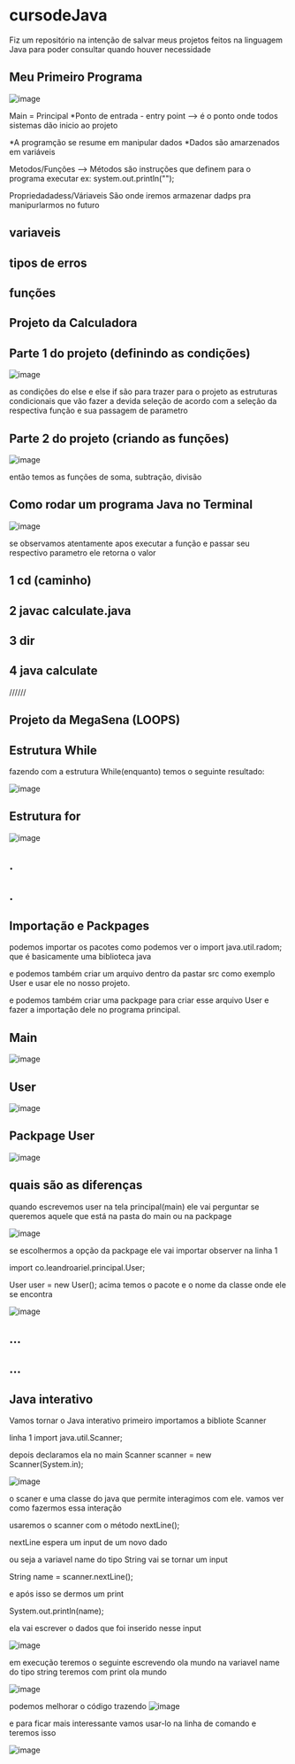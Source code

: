 # cursodeJava
Fiz um repositório na intenção de salvar meus projetos feitos na linguagem Java para poder consultar quando houver necessidade


Meu Primeiro Programa
---
![image](https://github.com/leandroyoo/cursodeJava/assets/94478634/b45c294f-5553-417a-9a19-dfe60138917f)


Main = Principal
*Ponto de entrada - entry point --> é o ponto onde todos sistemas dão inicio ao projeto

*A programção se resume em manipular dados 
*Dados são amarzenados em variáveis

Metodos/Funções --> Métodos são instruções que definem para o programa executar 
ex:
system.out.println("");


Propriedadadess/Váriaveis
São onde iremos armazenar dadps pra manipurlarmos no futuro


variaveis
---


tipos de erros
---

funções
---

Projeto da Calculadora
---





Parte 1 do projeto (definindo as condições)
-----
![image](https://github.com/leandroyoo/cursodeJava/assets/94478634/9c41d20c-21b6-403a-9597-f6605f6cc148)




as  condições do else e  else if são para trazer para o projeto as estruturas condicionais que vão fazer a devida seleção de acordo com a seleção da respectiva função e sua passagem de parametro 

Parte 2 do projeto (criando as funções)
----
![image](https://github.com/leandroyoo/cursodeJava/assets/94478634/7fa2a9a5-c396-4721-b5f8-9d034630c220)

então temos as funções de soma, subtração, divisão


Como rodar um programa Java no Terminal
---------



![image](https://github.com/leandroyoo/cursodeJava/assets/94478634/29907eba-1c3e-4bd1-a81f-606918d4d7d6)

se observamos atentamente apos executar a função e passar seu respectivo parametro ele retorna o valor


1 cd (caminho)
------
2 javac calculate.java
------
3 dir
------
4 java calculate
-------










//////


Projeto da MegaSena (LOOPS)
----
Estrutura While
----
fazendo com a estrutura While(enquanto) temos o seguinte resultado:

![image](https://github.com/leandroyoo/cursodeJava/assets/94478634/ffaa6e5c-96c6-4d79-9d3a-5afd69f64e8c)







Estrutura for
---
![image](https://github.com/leandroyoo/cursodeJava/assets/94478634/04efacc8-4144-4496-97e1-47048989badf)



.
----

.
----



Importação e Packpages
-----
podemos importar os pacotes como podemos ver o import java.util.radom; 
que é basicamente uma biblioteca java


e podemos também criar um arquivo dentro da pastar src como exemplo User e usar ele no nosso projeto.

e podemos também criar uma packpage para criar esse arquivo User e fazer a importação dele no programa principal.


Main
---
![image](https://github.com/leandroyoo/cursodeJava/assets/94478634/05dd4c6c-250c-4d86-80ae-9fc02aef0c5a)


User
---
![image](https://github.com/leandroyoo/cursodeJava/assets/94478634/b17f9702-1656-4301-953e-001958e1bebe)



Packpage User
--
![image](https://github.com/leandroyoo/cursodeJava/assets/94478634/5202c1ac-ec86-4159-948b-019279ebe897)

quais são as diferenças
--
quando escrevemos user na tela principal(main) ele vai perguntar se queremos aquele que está na pasta do main ou na packpage

![image](https://github.com/leandroyoo/cursodeJava/assets/94478634/d555ef73-55b3-4b2b-a6ce-feeac1447397)

se escolhermos a opção da packpage ele vai importar observer na linha 1 

import co.leandroariel.principal.User;

User user = new User();
acima temos o pacote e o nome da classe onde ele se encontra

![image](https://github.com/leandroyoo/cursodeJava/assets/94478634/e030156b-41bf-430b-9a63-53850b9ba003)



...
---

...
---


Java interativo
----
Vamos tornar o Java interativo primeiro importamos a bibliote Scanner

linha 1 
import  java.util.Scanner;

depois declaramos ela no main 
    Scanner scanner = new Scanner(System.in);

![image](https://github.com/leandroyoo/cursodeJava/assets/94478634/30724166-c71f-43d3-a3d1-1c409a0cf620)


o scaner e uma classe do java que permite interagimos com ele.
vamos ver como fazermos essa interação 



usaremos o scanner com o método nextLine();

nextLine espera um input de um novo dado

ou seja a variavel  name do tipo String  vai se tornar um input

   String name =  scanner.nextLine();

e após isso se dermos um print 

  System.out.println(name);

ela vai escrever o dados que foi inserido nesse input

![image](https://github.com/leandroyoo/cursodeJava/assets/94478634/326847c2-40f1-4b6c-af67-ec9ca9885b85)



em execução teremos o seguinte 
escrevendo ola mundo na variavel name do tipo string teremos com print ola mundo

![image](https://github.com/leandroyoo/cursodeJava/assets/94478634/76df1db7-91ea-431f-b4f2-27debd117627)



podemos melhorar o código trazendo
![image](https://github.com/leandroyoo/cursodeJava/assets/94478634/72d806fa-b4c4-439c-af01-6ff915b79aea)




e para ficar mais interessante vamos usar-lo na linha de comando e teremos isso 

![image](https://github.com/leandroyoo/cursodeJava/assets/94478634/eeb14548-c670-4c2b-b225-98c2d720efa1)











